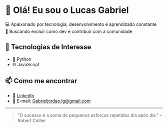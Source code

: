 # 👋 Olá! Eu sou o Lucas Gabriel

💻 Apaixonado por tecnologia, desenvolvimento e aprendizado constante  
🎯 Buscando evoluir como dev e contribuir com a comunidade

## 🚀 Tecnologias de Interesse

- 🐍 Python  
- 🌐 JavaScript

## 📫 Como me encontrar
  
- 💼 [LinkedIn](www.linkedin.com/in/lucas-ggjordao) 
- 📧 E-mail: Gabrieljordao.lg@gmail.com 


---

> “O sucesso é a soma de pequenos esforços repetidos dia após dia.” – Robert Collier
